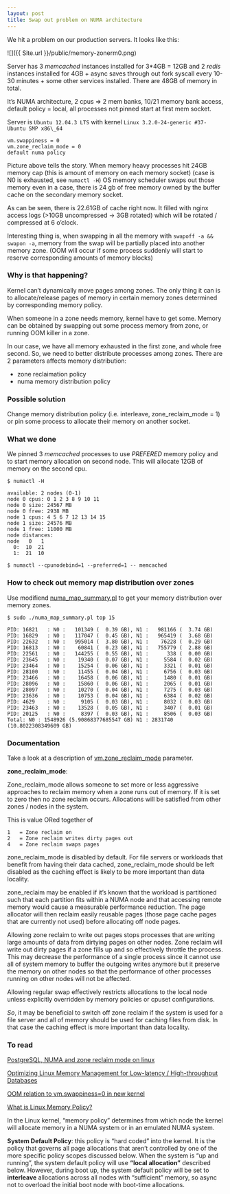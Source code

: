 ```yaml
---
layout: post
title: Swap out problem on NUMA architecture
---
```


We hit a problem on our production servers. It looks like this:

![]({{ Site.url }}/public/memory-zonerm0.png)

Server has 3 _memcached_ instances installed for 3\*4GB = 12GB and
2 _redis_ instances installed for 4GB + async saves through out fork syscall
every 10-30 minutes + some other services installed. There are 48GB of memory in total.

It’s NUMA architecture, 2 cpus => 2 mem banks, 10/21 memory bank access,
default policy = local, all processes not pinned start at first mem socket.

Server is `Ubuntu 12.04.3 LTS` with kernel `Linux 3.2.0-24-generic #37-Ubuntu SMP x86\_64`

    vm.swappiness = 0
    vm.zone_reclaim_mode = 0
    default numa policy

Picture above tells the story. When memory heavy processes hit
24GB memory cap (this is amount of memory on each memory socket)
(case is N0 is exhausted, see `numactl -H`)
OS memory scheduler swaps out those memory even in a case, there is 24 gb
of free memory owned by the buffer cache on the secondary memory socket.

As can be seen, there is 22.61GB of cache right now. It filled with
nginx access logs (>10GB uncompressed -> 3GB rotated) which will be
rotated / compressed at 6 o’clock.

Interesting thing is, when swapping in all the memory with `swapoff -a && swapon -a`,
memory from the swap will be partially placed into another memory zone. (OOM
will occur if some process suddenly will start to reserve corresponding
amounts of memory blocks)

### Why is that happening?

Kernel can’t dynamically move pages among zones. The only thing it
can is to allocate/release pages of memory in certain memory zones
determined by corresponding memory policy.

When someone in a zone needs memory, kernel have to get some. Memory
can be obtained by swapping out some process memory from zone, or running
OOM killer in a zone.

In our case, we have all memory exhausted in the first zone, and whole free
second. So, we need to better distribute processes among zones. There are 2
parameters affects memory distribution:

* zone reclaimation policy
* numa memory distribution policy

### Possible solution

Change memory distribution policy (i.e. interleave, zone\_reclaim\_mode = 1) or 
pin some process to allocate their memory on another socket.

### What we done

We pinned 3 _memcached_ processes to use _PREFERED_ memory policy and to start
memory allocation on second node. This will allocate 12GB of memory on the
second cpu.

    $ numactl -H

    available: 2 nodes (0-1)
    node 0 cpus: 0 1 2 3 8 9 10 11
    node 0 size: 24567 MB
    node 0 free: 2938 MB
    node 1 cpus: 4 5 6 7 12 13 14 15
    node 1 size: 24576 MB
    node 1 free: 11000 MB
    node distances:
    node   0   1
      0:  10  21
      1:  21  10

    $ numactl --cpunodebind=1 --preferred=1 -- memcached

### How to check out memory map distribution over zones

Use modifiend [numa\_map\_summary.pl](https://gist.github.com/sitano/c2269ed158e15ab97829)
to get your memory distribution over memory zones.

    $ sudo ./numa_map_summary.pl top 15

    PID: 16821   : N0 :   101349 (  0.39 GB), N1 :   981166 (  3.74 GB)
    PID: 16829   : N0 :   117047 (  0.45 GB), N1 :   965419 (  3.68 GB)
    PID: 22632   : N0 :   995014 (  3.80 GB), N1 :    76228 (  0.29 GB)
    PID: 16813   : N0 :    60841 (  0.23 GB), N1 :   755779 (  2.88 GB)
    PID: 22561   : N0 :   144255 (  0.55 GB), N1 :      338 (  0.00 GB)
    PID: 23645   : N0 :    19340 (  0.07 GB), N1 :     5584 (  0.02 GB)
    PID: 23464   : N0 :    15254 (  0.06 GB), N1 :     3321 (  0.01 GB)
    PID: 28100   : N0 :    11455 (  0.04 GB), N1 :     6756 (  0.03 GB)
    PID: 23466   : N0 :    16458 (  0.06 GB), N1 :     1480 (  0.01 GB)
    PID: 28096   : N0 :    15860 (  0.06 GB), N1 :     2065 (  0.01 GB)
    PID: 28097   : N0 :    10270 (  0.04 GB), N1 :     7275 (  0.03 GB)
    PID: 23636   : N0 :    10753 (  0.04 GB), N1 :     6384 (  0.02 GB)
    PID: 4629    : N0 :     9105 (  0.03 GB), N1 :     8032 (  0.03 GB)
    PID: 23463   : N0 :    13528 (  0.05 GB), N1 :     3407 (  0.01 GB)
    PID: 20125   : N0 :     8397 (  0.03 GB), N1 :     8506 (  0.03 GB)
    Total: N0 : 1548926 (5.90868377685547 GB) N1 : 2831740 (10.8022308349609 GB)

### Documentation

Take a look at a description of
[vm.zone\_reclaim\_mode](https://www.kernel.org/doc/Documentation/sysctl/vm.txt)
parameter.

**zone\_reclaim\_mode**:

Zone\_reclaim\_mode allows someone to set more or less aggressive approaches to
reclaim memory when a zone runs out of memory. If it is set to zero then no
zone reclaim occurs. Allocations will be satisfied from other zones / nodes
in the system.

This is value ORed together of

    1   = Zone reclaim on
    2   = Zone reclaim writes dirty pages out
    4   = Zone reclaim swaps pages

zone\_reclaim\_mode is disabled by default.  For file servers or workloads
that benefit from having their data cached, zone\_reclaim\_mode should be
left disabled as the caching effect is likely to be more important than
data locality.

zone\_reclaim may be enabled if it’s known that the workload is partitioned
such that each partition fits within a NUMA node and that accessing remote
memory would cause a measurable performance reduction.  The page allocator
will then reclaim easily reusable pages (those page cache pages that are
currently not used) before allocating off node pages.

Allowing zone reclaim to write out pages stops processes that are
writing large amounts of data from dirtying pages on other nodes. Zone
reclaim will write out dirty pages if a zone fills up and so effectively
throttle the process. This may decrease the performance of a single process
since it cannot use all of system memory to buffer the outgoing writes
anymore but it preserve the memory on other nodes so that the performance
of other processes running on other nodes will not be affected.

Allowing regular swap effectively restricts allocations to the local
node unless explicitly overridden by memory policies or cpuset
configurations.

_So_, it may be beneficial to switch off zone reclaim if the system is
used for a file server and all of memory should be used for caching files
from disk. In that case the caching effect is more important than
data locality.

### To read

[PostgreSQL, NUMA and zone reclaim mode on linux](http://frosty-postgres.blogspot.ru/2012/08/postgresql-numa-and-zone-reclaim-mode.html)

[Optimizing Linux Memory Management for Low-latency / High-throughput Databases](http://engineering.linkedin.com/performance/optimizing-linux-memory-management-low-latency-high-throughput-databases)

[OOM relation to vm.swappiness=0 in new kernel](http://www.mysqlperformanceblog.com/2014/04/28/oom-relation-vm-swappiness0-new-kernel/)

[What is Linux Memory Policy?](https://www.kernel.org/doc/Documentation/vm/numa_memory_policy.txt)

In the Linux kernel, “memory policy” determines from which node the kernel will
allocate memory in a NUMA system or in an emulated NUMA system.

**System Default Policy**: this policy is “hard coded” into the kernel.  It
is the policy that governs all page allocations that aren’t controlled
by one of the more specific policy scopes discussed below.  When the
system is “up and running”, the system default policy will use **“local
allocation”** described below.  However, during boot up, the system
default policy will be set to **interleave** allocations across all nodes
with “sufficient” memory, so async not to overload the initial boot node
with boot-time allocations.
